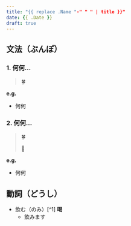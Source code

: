 ```yaml
---
title: "{{ replace .Name "-" " " | title }}"
date: {{ .Date }}
draft: true
---
```


## 文法（ぶんぽ）

### 1. 何何…

> 🍀

**e.g.**

- 何何

### 2. 何何…

> 🍀
>
> 🌟

**e.g.**

- 何何



## 動詞（どうし）

- 飲む（のみ）[^1]		**喝**
   - 飲みます

